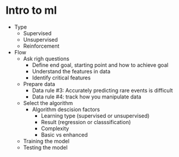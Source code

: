 # Intro to ml
- Type 
  - Supervised 
  - Unsupervised
  - Reinforcement
- Flow
  - Ask righ questions 
    - Define end goal, starting point and how to achieve goal 
    - Understand the features in data 
    - Identify critical features 
  - Prepare data
    - Data rule #3: Accurately predicting rare events is difficult 
    - Data rule #4: track how you manipulate data
  - Select the algorithm 
    - Algorithm descision factors
      - Learning type (supervised or unsupervised)
      - Result (regression or classsification)
      - Complexity 
      - Basic vs enhanced   
  - Training the model 
  - Testing the model
    
